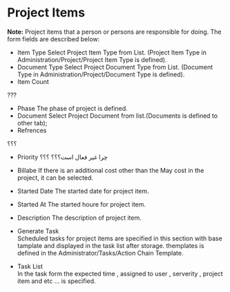 # Project Items

**Note:** Project items that a person or persons are responsible for doing.
The form fields are described below:

* Item Type
  Select Project Item Type from List. (Project Item Type in Administration/Project/Project Item Type is defined).
* Document Type
  Select Project Document Type from List. (Document Type in Administration/Project/Document Type is defined).
* Item Count

???

* Phase
  The phase of project is defined.
* Document
  Select Project Document from list.(Documents is defined to other tab);
* Refrences

؟؟؟

* Priority
 چرا غیر فعال است؟؟؟
؟؟؟

* Billabe
  If there is an additional cost other than the May cost in the project, it can be selected.
* Started Date
  The started date for project item.
* Started At
  The started houre for project item.
* Description
  The description of project item.



* Generate Task   
  Scheduled tasks for project items are specified in this section with base tamplate and displayed in the task list after storage.
  themplates is defined in the Administrator/Tasks/Action Chain Template.

 * Task List   
   In the task form the expected time , assigned to user , serverity ,  project item and etc ... is specified.


